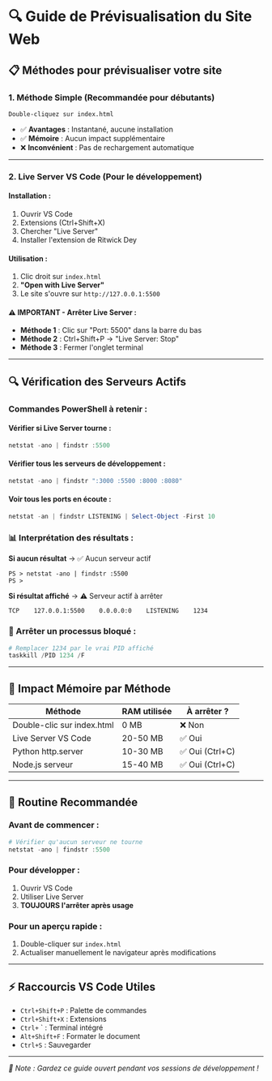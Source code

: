 # 🔍 Guide de Prévisualisation du Site Web

## 📋 Méthodes pour prévisualiser votre site

### 1. **Méthode Simple** (Recommandée pour débutants)
```
Double-cliquez sur index.html
```
- ✅ **Avantages** : Instantané, aucune installation
- ✅ **Mémoire** : Aucun impact supplémentaire
- ❌ **Inconvénient** : Pas de rechargement automatique

---

### 2. **Live Server VS Code** (Pour le développement)

#### Installation :
1. Ouvrir VS Code
2. Extensions (Ctrl+Shift+X)
3. Chercher "Live Server"
4. Installer l'extension de Ritwick Dey

#### Utilisation :
1. Clic droit sur `index.html`
2. **"Open with Live Server"**
3. Le site s'ouvre sur `http://127.0.0.1:5500`

#### ⚠️ IMPORTANT - Arrêter Live Server :
- **Méthode 1** : Clic sur "Port: 5500" dans la barre du bas
- **Méthode 2** : Ctrl+Shift+P → "Live Server: Stop"
- **Méthode 3** : Fermer l'onglet terminal

---

## 🔍 Vérification des Serveurs Actifs

### Commandes PowerShell à retenir :

#### Vérifier si Live Server tourne :
```powershell
netstat -ano | findstr :5500
```

#### Vérifier tous les serveurs de développement :
```powershell
netstat -ano | findstr ":3000 :5500 :8000 :8080"
```

#### Voir tous les ports en écoute :
```powershell
netstat -an | findstr LISTENING | Select-Object -First 10
```

### 📊 Interprétation des résultats :

**Si aucun résultat** → ✅ Aucun serveur actif
```
PS > netstat -ano | findstr :5500
PS > 
```

**Si résultat affiché** → ⚠️ Serveur actif à arrêter
```
TCP    127.0.0.1:5500    0.0.0.0:0    LISTENING    1234
```

### 🛑 Arrêter un processus bloqué :
```powershell
# Remplacer 1234 par le vrai PID affiché
taskkill /PID 1234 /F
```

---

## 🧠 Impact Mémoire par Méthode

| Méthode | RAM utilisée | À arrêter ? |
|---------|--------------|-------------|
| Double-clic sur index.html | 0 MB | ❌ Non |
| Live Server VS Code | 20-50 MB | ✅ Oui |
| Python http.server | 10-30 MB | ✅ Oui (Ctrl+C) |
| Node.js serveur | 15-40 MB | ✅ Oui (Ctrl+C) |

---

## 🎯 Routine Recommandée

### Avant de commencer :
```powershell
# Vérifier qu'aucun serveur ne tourne
netstat -ano | findstr :5500
```

### Pour développer :
1. Ouvrir VS Code
2. Utiliser Live Server
3. **TOUJOURS l'arrêter après usage**

### Pour un aperçu rapide :
1. Double-cliquer sur `index.html`
2. Actualiser manuellement le navigateur après modifications

---

## ⚡ Raccourcis VS Code Utiles

- `Ctrl+Shift+P` : Palette de commandes
- `Ctrl+Shift+X` : Extensions
- `Ctrl+` ` : Terminal intégré
- `Alt+Shift+F` : Formater le document
- `Ctrl+S` : Sauvegarder

---

*📝 Note : Gardez ce guide ouvert pendant vos sessions de développement !*
